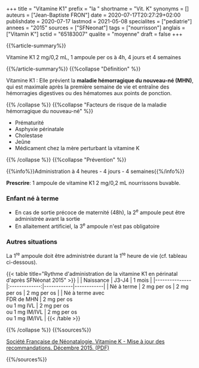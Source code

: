 +++
title = "Vitamine K1"
prefix = "la "
shortname = "Vit. K"
synonyms = []
auteurs = ["Jean-Baptiste FRON"]
date = 2020-07-17T20:27:29+02:00
publishdate = 2020-07-17
lastmod = 2021-05-08
specialites = ["pediatrie"]
annees = "2015"
sources = ["SFNeonat"]
tags = ["nourrisson"]
anglais = ["Vitamin K"]
sctid = "65183007"
qualite = "moyenne"
draft = false
+++

{{%article-summary%}}

Vitamine K1 2 mg/0,2 mL, 1 ampoule per os à 4h, 4 jours et 4 semaines

{{%/article-summary%}}
{{%collapse "Définition" %}}

Vitamine K1
: Elle prévient la **maladie hémorragique du nouveau-né (MHN)**, qui est maximale après la première semaine de vie et entraîne des hémorragies digestives ou des hématomes aux points de ponction.

{{% /collapse %}}
{{%collapse "Facteurs de risque de la maladie hémorragique du nouveau-né" %}}

- Prématurité
- Asphyxie périnatale
- Cholestase
- Jeûne
- Médicament chez la mère perturbant la vitamine K

{{% /collapse %}}
{{%collapse "Prévention" %}}

{{%info%}}Administration à 4 heures - 4 jours - 4 semaines{{%/info%}}

**Prescrire**: 1 ampoule de vitamine K1 2 mg/0,2 mL nourrissons buvable.

### Enfant né à terme

- En cas de sortie précoce de maternité (48h), la 2<sup>e</sup> ampoule peut être administrée avant la sortie
- En allaitement artificiel, la 3<sup>e</sup> ampoule n'est pas obligatoire

### Autres situations

La 1<sup>re</sup> ampoule doit être administrée durant la 1<sup>re</sup> heure de vie (cf. tableau ci-dessous).

{{< table title="Rythme d'administration de la vitamine K1 en périnatal d'après SFNéonat 2015" >}}
|               | Naissance     | J3-J4      | 1 mois     |
|---------------|:-------------:|------------|------------|
| Né à terme    | 2 mg per os    | 2 mg per os | 2 mg per os |
| Né à terme avec<br> FDR de MHN | 2 mg per os<br>ou 1 mg IVL | 2 mg per os<br>ou 1 mg IM/IVL | 2 mg per os<br>ou 1 mg IM/IVL |
{{< /table >}}

{{% /collapse %}}
{{%sources%}}

[Société Française de Néonatalogie. Vitamine K - Mise à jour des recommandations. Décembre 2015. (PDF)](https://afpa.org/content/uploads/2017/07/4_-7_sfn_recommandations_vitamine_k_maj_2015.pdf)

{{%/sources%}}
